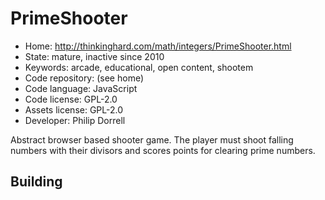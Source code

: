 # PrimeShooter

- Home: http://thinkinghard.com/math/integers/PrimeShooter.html
- State: mature, inactive since 2010
- Keywords: arcade, educational, open content, shootem
- Code repository: (see home)
- Code language: JavaScript
- Code license: GPL-2.0
- Assets license: GPL-2.0
- Developer: Philip Dorrell

Abstract browser based shooter game. The player must shoot falling numbers with their divisors and scores points for clearing prime numbers.

## Building
